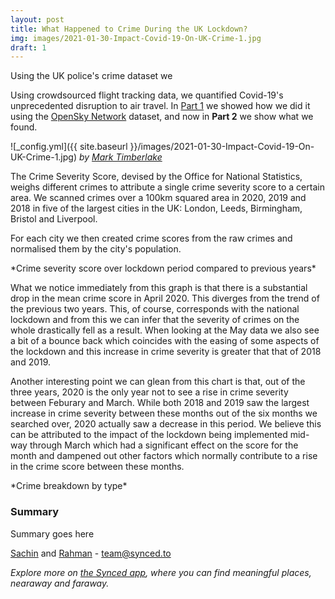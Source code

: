 ```yaml
---
layout: post
title: What Happened to Crime During the UK Lockdown?
img: images/2021-01-30-Impact-Covid-19-On-UK-Crime-1.jpg
draft: 1
---
```




Using the UK police's crime dataset we 



Using crowdsourced flight tracking data, we quantified Covid-19's unprecedented disruption to air travel. In [Part 1](https://blog.synced.to/Impact-Covid-19-On-Air-Travel-1/) we showed how we did it using the [OpenSky Network](https://opensky-network.org/ "OpenSky Network Homepage") dataset, and now in **Part 2** we show what we found.

![_config.yml]({{ site.baseurl }}/images/2021-01-30-Impact-Covid-19-On-UK-Crime-1.jpg)
*by [Mark Timberlake](https://unsplash.com/photos/LIrbNMnQ-jc)*


The Crime Severity Score, devised by the Office for National Statistics, weighs different crimes to attribute a single crime severity score to a certain area. We scanned crimes over a 100km squared area in 2020, 2019 and 2018 in five of the largest cities in the UK: London, Leeds, Birmingham, Bristol and Liverpool. 

For each city we then created crime scores from the raw crimes and normalised them by the city's population. 



<style>
table {
    border: 0;
    border-collapse: collapse;
    border-spacing: 0;
    font: 0.7em "Titillium Web", sans-serif;
    margin-left: auto;
    margin-right: auto;
}
th {
    border: 0;
    padding: 10px;
    text-align: left;
    text-shadow: 1px 1px 1px #fff;
    font-weight: bold;
}
tbody td {
    border: 0;
    color: #333;
    padding: 10px;
    text-shadow: 1px 1px 1px #fff;
}
</style>

<script src="https://d3js.org/d3.v3.js"></script>

<style>
.chart-1-container {
    font: 0.7em "Titillium Web", sans-serif;
}

.chart-1-container .axis path, .chart-1-container .axis line {
    fill: none;
    stroke: #000;
    shape-rendering: crispEdges;
}

.chart-1-container .x.axis path {
    display: none;
}

.chart-1-container .line {
    fill: none;
    stroke: steelblue;
    stroke-width: 1.5px;
}

.chart-1-container .legend rect {
    fill:white;
    stroke:black;
    opacity:0.8;
}
</style>

<div class="d3-chart-container chart-1-container"></div>
*Crime severity score over lockdown period compared to previous years*

<script src="https://blog.synced.to/datascripts/2021-01-30-Impact-Covid-19-On-UK-Crime-1/crimescores.js"></script>

What we notice immediately from this graph is that there is a substantial drop in the mean crime score in April 2020. This diverges from the trend of the previous two years. This, of course,  corresponds with the national lockdown and from this we can infer that the severity of crimes on the whole drastically fell as a result. When looking at the May data we also see a bit of a bounce back which coincides with the easing of some aspects of the lockdown and this increase in crime severity is greater that that of 2018 and 2019.

Another interesting point we can glean from this chart is that, out of the three years, 2020 is the only year not to see a rise in crime severity between Feburary and March. While both 2018 and 2019 saw the largest increase in crime severity between these months out of the six months we searched over, 2020 actually saw a decrease in this period. We believe this can be attributed to the impact of the lockdown being implemented mid-way through March which had a significant effect on the score for the month and dampened out other factors which normally contribute to a rise in the crime score between these months.




<style>
.chart-2-container {
  font: 11px sans-serif;
}

.chart-2-container .axis path, .chart-2-container .axis line {
  fill: none;
  stroke: #000;
  shape-rendering: crispEdges;
}

.chart-2-container .x.axis {
  display: none;
}
</style>

<div class="d3-chart-container chart-2-container"></div>
*Crime breakdown by type*

<script src="https://blog.synced.to/datascripts/2021-01-30-Impact-Covid-19-On-UK-Crime-1/crimebreakdown.js"></script>


### Summary

Summary goes here

[Sachin](https://www.linkedin.com/in/sachinvasudevan/) and [Rahman](https://www.linkedin.com/in/rahman-zane/) - <team@synced.to>

_Explore more on [the Synced app](http://onelink.to/8ttzr9), where you can find meaningful places, nearaway and faraway._
